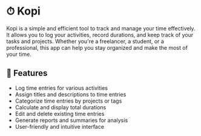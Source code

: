 # ⏱ Kopi
Kopi is a simple and efficient tool to track and manage your time effectively. It allows you to log your activities, record durations, and keep track of your tasks and projects. Whether you're a freelancer, a student, or a professional, this app can help you stay organized and make the most of your time.


## 🚀 Features

- Log time entries for various activities
- Assign titles and descriptions to time entries
- Categorize time entries by projects or tags
- Calculate and display total durations
- Edit and delete existing time entries
- Generate reports and summaries for analysis
- User-friendly and intuitive interface
